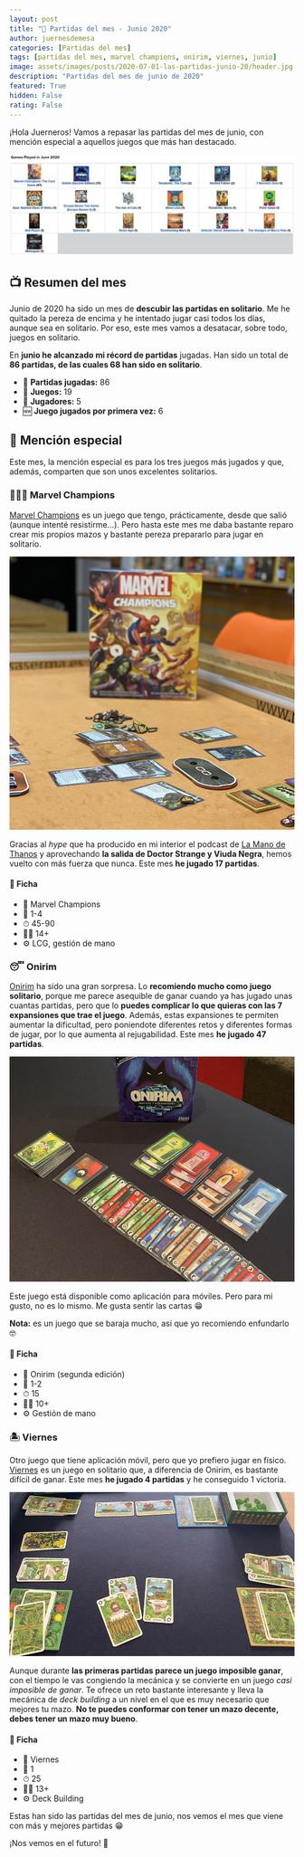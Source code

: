 ```yaml
---
layout: post
title: "🧮 Partidas del mes - Junio 2020"
author: juernesdemesa
categories: [Partidas del mes]
tags: [partidas del mes, marvel champions, onirim, viernes, junio]
image: assets/images/posts/2020-07-01-las-partidas-junio-20/header.jpg
description: "Partidas del mes de junio de 2020"
featured: True
hidden: False
rating: False
---
```


¡Hola Juerneros! Vamos a repasar las partidas del mes de junio, con mención especial a aquellos juegos que más han destacado.

![Partidas de Junio](/assets/images/posts/2020-07-01-las-partidas-junio-20/junio.jpg)

## 📺 Resumen del mes

Junio de 2020 ha sido un mes de **descubir las partidas en solitario**. Me he quitado la pereza de encima y he intentado jugar casi todos los días, aunque sea en solitario. Por eso, este mes vamos a desatacar, sobre todo, juegos en solitario.

En **junio he alcanzado mi récord de partidas** jugadas. Han sido un total de **86 partidas, de las cuales 68 han sido en solitario**.

- 🧮 **Partidas jugadas:** 86
- 🎲 **Juegos:** 19
- 👥 **Jugadores:** 5
- 🆕 **Juego jugados por primera vez:** 6

## 💎 Mención especial

Este mes, la mención especial es para los tres juegos más jugados y que, además, comparten que son unos excelentes solitarios.

### 🦸🏼‍♂️ Marvel Champions

[Marvel Champions](https://www.jupiterjuegos.com/juegos-de-mesa/marvel-champions-el-juego-de-cartas) es un juego que tengo, prácticamente, desde que salió (aunque intenté resistirme...). Pero hasta este mes me daba bastante reparo crear mis propios mazos y bastante pereza prepararlo para jugar en solitario.

![Marvel Champions](/assets/images/posts/2020-07-01-las-partidas-junio-20/marvel-champions.jpg)

Gracias al _hype_ que ha producido en mi interior el podcast de [La Mano de Thanos](https://twitter.com/LaManodeThanos) y aprovechando **la salida de Doctor Strange y Viuda Negra**, hemos vuelto con más fuerza que nunca. Este mes **he jugado 17 partidas**.

#### 📝 Ficha

- 🎲 Marvel Champions
- 👥 1-4
- ⏱ 45-90
- 👶🏼 14+
- ⚙️ LCG, gestión de mano

### 😴 Onirim

[Onirim](https://www.jupiterjuegos.com/juegos-de-mesa/onirim) ha sido una gran sorpresa. Lo **recomiendo mucho como juego solitario**, porque me parece asequible de ganar cuando ya has jugado unas cuantas partidas, pero que lo **puedes complicar lo que quieras con las 7 expansiones que trae el juego**. Además, estas expansiones te permiten aumentar la dificultad, pero poniendote diferentes retos y diferentes formas de jugar, por lo que aumenta al rejugabilidad. Este mes **he jugado 47 partidas**.

![Onirim](/assets/images/posts/2020-07-01-las-partidas-junio-20/onirim.jpg)

Este juego está disponible como aplicación para móviles. Pero para mi gusto, no es lo mismo. Me gusta sentir las cartas 😁

**Nota:** es un juego que se baraja mucho, así que yo recomiendo enfundarlo 🤓

#### 📝 Ficha

- 🎲 Onirim (segunda edición)
- 👥 1-2
- ⏱ 15
- 👶🏼 10+
- ⚙️ Gestión de mano

### 🏝️ Viernes

Otro juego que tiene aplicación móvil, pero que yo prefiero jugar en físico. [Viernes](https://www.jupiterjuegos.com/juegos-de-mesa/viernes) es un juego en solitario que, a diferencia de Onirim, es bastante difícil de ganar. Este mes **he jugado 4 partidas** y he conseguido 1 victoria.

![Viernes](/assets/images/posts/2020-07-01-las-partidas-junio-20/viernes.jpg)

Aunque durante **las primeras partidas parece un juego imposible ganar**, con el tiempo le vas congiendo la mecánica y se convierte en un juego _casi imposible de ganar_. Te ofrece un reto bastante interesante y lleva la mecánica de _deck building_ a un nivel en el que es muy necesario que mejores tu mazo. **No te puedes conformar con tener un mazo decente, debes tener un mazo muy bueno**.

#### 📝 Ficha

- 🎲 Viernes
- 👥 1
- ⏱ 25
- 👶🏼 13+
- ⚙️ Deck Building

Estas han sido las partidas del mes de junio, nos vemos el mes que viene con más y mejores partidas 😁

¡Nos vemos en el futuro! 🦾
